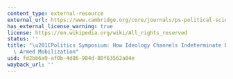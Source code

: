 ```yaml
---
content_type: external-resource
external_url: https://www.cambridge.org/core/journals/ps-political-science-and-politics/article/how-ideology-channels-indeterminate-emotions-into-armed-mobilization/A67ABBA31703ACBAA25085D474A9DCAF
has_external_license_warning: true
license: https://en.wikipedia.org/wiki/All_rights_reserved
status: ''
title: "\u201CPolitics Symposium: How Ideology Channels Indeterminate Emotions into\
  \ Armed Mobilization"
uid: fd2bb6a9-af0b-4d86-984d-80f63562a84e
wayback_url: ''
---
```

